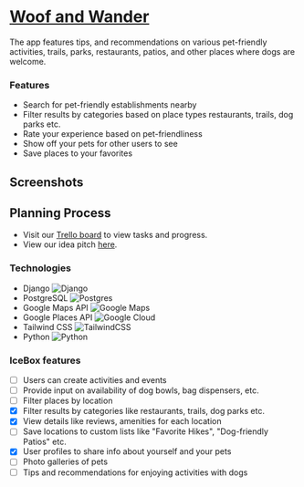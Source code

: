 # [Woof and Wander](https://woofandwander-bf1fe9421e1f.herokuapp.com/)
The app features tips, and recommendations on various pet-friendly activities, trails, parks, restaurants, patios, and other places where dogs are welcome.

### Features
- Search for pet-friendly establishments nearby
- Filter results by categories based on place types restaurants, trails, dog parks etc.
- Rate your experience based on pet-friendliness
- Show off your pets for other users to see
- Save places to your favorites

## Screenshots


## Planning Process
- Visit our [Trello board](https://trello.com/b/fweFLvEm/woof-wander) to view tasks and progress.
- View our idea pitch [here](https://www.canva.com/design/DAFp4qZSUjQ/f8v0nU1umbpiq07k-k1-Gg/edit?utm_source=shareButton&utm_medium=email&utm_campaign=designshare).


### Technologies
- Django ![Django](https://img.shields.io/badge/django-%23092E20.svg?style=for-the-badge&logo=django&logoColor=white)
- PostgreSQL ![Postgres](https://img.shields.io/badge/postgres-%23316192.svg?style=for-the-badge&logo=postgresql&logoColor=white) 
- Google Maps API ![Google Maps](https://img.shields.io/badge/Google%20Maps-4285F4?style=for-the-badge&logo=google%20maps&logoColor=white)
- Google Places API ![Google Cloud](https://img.shields.io/badge/Google%20Cloud-4285F4?style=for-the-badge&logo=google-cloud&logoColor=white)
- Tailwind CSS ![TailwindCSS](https://img.shields.io/badge/tailwindcss-%2338B2AC.svg?style=for-the-badge&logo=tailwind-css&logoColor=white)
- Python ![Python](https://img.shields.io/badge/python-3670A0?style=for-the-badge&logo=python&logoColor=ffdd54)


### IceBox features
- [ ] Users can create activities and events
- [ ] Provide input on availability of dog bowls, bag dispensers, etc.
- [ ] Filter places by location
- [X] Filter results by categories like restaurants, trails, dog parks etc.
- [X] View details like reviews, amenities for each location
- [ ] Save locations to custom lists like "Favorite Hikes", "Dog-friendly Patios" etc.
- [X] User profiles to share info about yourself and your pets
- [ ] Photo galleries of pets
- [ ] Tips and recommendations for enjoying activities with dogs
